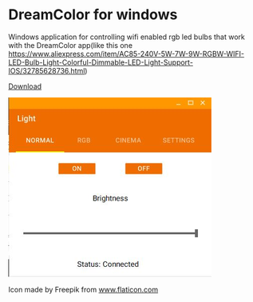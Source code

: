 # DreamColor for windows

Windows application for controlling wifi enabled rgb led bulbs that work with the DreamColor app(like this one https://www.aliexpress.com/item/AC85-240V-5W-7W-9W-RGBW-WIFI-LED-Bulb-Light-Colorful-Dimmable-LED-Light-Support-IOS/32785628736.html)

[Download](LightController.zip)

![Screenshot](https://github.com/Gudmunduro/dreamcolor-windows/raw/master/Screenshots/Screenshot1.JPG)

Icon made by Freepik from www.flaticon.com
